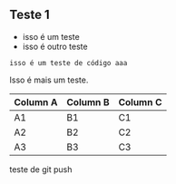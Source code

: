 
## Teste 1

- isso é um teste
- isso é outro teste

```
isso é um teste de código aaa
```

Isso é mais um teste.

Column A | Column B | Column C
---------|----------|---------
 A1 | B1 | C1
 A2 | B2 | C2
 A3 | B3 | C3

 teste de git push